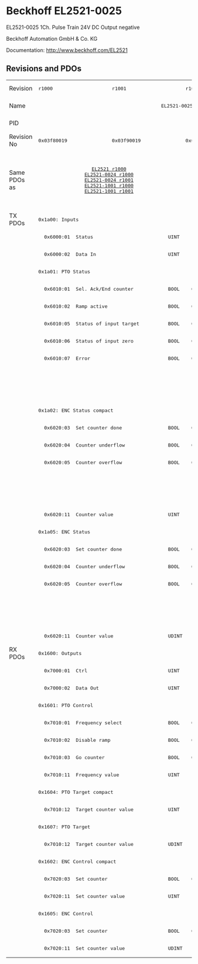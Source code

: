 # Beckhoff EL2521-0025

EL2521-0025 1Ch. Pulse Train 24V DC Output negative

Beckhoff Automation GmbH & Co. KG

Documentation: <a href="http://www.beckhoff.com/EL2521">http://www.beckhoff.com/EL2521</a>

## Revisions and PDOs
<table>
<tr >
<td class="first">Revision</td>
<td ><pre>r1000</pre></td>
<td ><pre>r1001</pre></td>
<td ><pre>r1002</pre></td>
<td ><pre>r1003</pre></td>
<td ><pre>r1004</pre></td>
<td ><pre>r1005</pre></td>
</tr>
<tr >
<td class="first">Name</td>
<td  colspan=6 align="center"><pre>EL2521-0025 1Ch. Pulse Train 24V DC Output negative</pre></td>
</tr>
<tr >
<td class="first">PID</td>
<td  colspan=6 align="center"><pre>0x09d93052</pre></td>
</tr>
<tr >
<td class="first">Revision No</td>
<td ><pre>0x03f80019</pre></td>
<td ><pre>0x03f90019</pre></td>
<td ><pre>0x03fa0019</pre></td>
<td ><pre>0x03fb0019</pre></td>
<td ><pre>0x03fc0019</pre></td>
<td ><pre>0x03fd0019</pre></td>
</tr>
<tr >
<td class="first">Same PDOs as</td>
<td  colspan=2 align="center"><pre><a href="EL2521">EL2521 r1000</a><br/><a href="EL2521-0024">EL2521-0024 r1000</a><br/><a href="EL2521-0024">EL2521-0024 r1001</a><br/><a href="EL2521-1001">EL2521-1001 r1000</a><br/><a href="EL2521-1001">EL2521-1001 r1001</a></pre></td>
<td  colspan=3 align="center"><pre><a href="EL2521">EL2521 r1003</a><br/><a href="EL2521">EL2521 r1004</a><br/><a href="EL2521">EL2521 r1005</a><br/><a href="EL2521-0024">EL2521-0024 r1002</a><br/><a href="EL2521-0024">EL2521-0024 r1003</a><br/><a href="EL2521-0024">EL2521-0024 r1004</a><br/><a href="EL2521-1001">EL2521-1001 r1002</a><br/><a href="EL2521-1001">EL2521-1001 r1003</a><br/><a href="EL2521-1001">EL2521-1001 r1004</a></pre></td>
<td ><pre><a href="EL2521">EL2521 r1006</a><br/><a href="EL2521-0024">EL2521-0024 r1005</a></pre></td>
</tr>
<tr class="txpdo pdosection">
<td class="first" rowspan=25 valign=top>TX PDOs</td>
<td colspan=6 align="left"><pre>0x1a00: Inputs</pre></td>
<td></td>
</tr>
<tr class="txpdo">
<td class="first" colspan=6 align="left"><pre>  0x6000:01  Status                          UINT</pre></td>
</tr>
<tr class="txpdo">
<td class="first" colspan=6 align="left"><pre>  0x6000:02  Data In                         UINT</pre></td>
</tr>
<tr class="txpdo pdosection">
<td class="first" colspan=6 align="left"><pre>0x1a01: PTO Status</pre></td>
</tr>
<tr class="txpdo">
<td class="first" colspan=2 align="left"><pre>  0x6010:01  Sel. Ack/End counter            BOOL</pre></td>
<td  colspan=4 align="left"><pre>  0x6010:01  Status__Sel. Ack/End counter    BOOL</pre></td>
</tr>
<tr class="txpdo">
<td class="first" colspan=2 align="left"><pre>  0x6010:02  Ramp active                     BOOL</pre></td>
<td  colspan=4 align="left"><pre>  0x6010:02  Status__Ramp active             BOOL</pre></td>
</tr>
<tr class="txpdo">
<td class="first" colspan=2 align="left"><pre>  0x6010:05  Status of input target          BOOL</pre></td>
<td  colspan=4 align="left"><pre>  0x6010:05  Status__Status of input target  BOOL</pre></td>
</tr>
<tr class="txpdo">
<td class="first" colspan=2 align="left"><pre>  0x6010:06  Status of input zero            BOOL</pre></td>
<td  colspan=4 align="left"><pre>  0x6010:06  Status__Status of input zero    BOOL</pre></td>
</tr>
<tr class="txpdo">
<td class="first" colspan=2 align="left"><pre>  0x6010:07  Error                           BOOL</pre></td>
<td  colspan=4 align="left"><pre>  0x6010:07  Status__Error                   BOOL</pre></td>
</tr>
<tr class="txpdo">
<td class="first" colspan=5 align="left"></td>
<td ><pre>  0x6010:0e  Status__Sync error              BOOL</pre></td>
</tr>
<tr class="txpdo">
<td class="first" colspan=5 align="left"></td>
<td ><pre>  0x6010:10  Status__TxPDO Toggle            BOOL</pre></td>
</tr>
<tr class="txpdo pdosection">
<td class="first" colspan=6 align="left"><pre>0x1a02: ENC Status compact</pre></td>
</tr>
<tr class="txpdo">
<td class="first" colspan=2 align="left"><pre>  0x6020:03  Set counter done                BOOL</pre></td>
<td  colspan=4 align="left"><pre>  0x6020:03  Status__Set counter done        BOOL</pre></td>
</tr>
<tr class="txpdo">
<td class="first" colspan=2 align="left"><pre>  0x6020:04  Counter underflow               BOOL</pre></td>
<td  colspan=4 align="left"><pre>  0x6020:04  Status__Counter underflow       BOOL</pre></td>
</tr>
<tr class="txpdo">
<td class="first" colspan=2 align="left"><pre>  0x6020:05  Counter overflow                BOOL</pre></td>
<td  colspan=4 align="left"><pre>  0x6020:05  Status__Counter overflow        BOOL</pre></td>
</tr>
<tr class="txpdo">
<td class="first" colspan=5 align="left"></td>
<td ><pre>  0x6020:0e  Status__Sync error              BOOL</pre></td>
</tr>
<tr class="txpdo">
<td class="first" colspan=5 align="left"></td>
<td ><pre>  0x6020:10  Status__TxPDO Toggle            BOOL</pre></td>
</tr>
<tr class="txpdo">
<td class="first" colspan=6 align="left"><pre>  0x6020:11  Counter value                   UINT</pre></td>
</tr>
<tr class="txpdo pdosection">
<td class="first" colspan=6 align="left"><pre>0x1a05: ENC Status</pre></td>
</tr>
<tr class="txpdo">
<td class="first" colspan=2 align="left"><pre>  0x6020:03  Set counter done                BOOL</pre></td>
<td  colspan=4 align="left"><pre>  0x6020:03  Status__Set counter done        BOOL</pre></td>
</tr>
<tr class="txpdo">
<td class="first" colspan=2 align="left"><pre>  0x6020:04  Counter underflow               BOOL</pre></td>
<td  colspan=4 align="left"><pre>  0x6020:04  Status__Counter underflow       BOOL</pre></td>
</tr>
<tr class="txpdo">
<td class="first" colspan=2 align="left"><pre>  0x6020:05  Counter overflow                BOOL</pre></td>
<td  colspan=4 align="left"><pre>  0x6020:05  Status__Counter overflow        BOOL</pre></td>
</tr>
<tr class="txpdo">
<td class="first" colspan=5 align="left"></td>
<td ><pre>  0x6020:0e  Status__Sync error              BOOL</pre></td>
</tr>
<tr class="txpdo">
<td class="first" colspan=5 align="left"></td>
<td ><pre>  0x6020:10  Status__TxPDO Toggle            BOOL</pre></td>
</tr>
<tr class="txpdo">
<td class="first" colspan=6 align="left"><pre>  0x6020:11  Counter value                   UDINT</pre></td>
</tr>
<tr class="rxpdo pdosection">
<td class="first" rowspan=18 valign=top>RX PDOs</td>
<td colspan=6 align="left"><pre>0x1600: Outputs</pre></td>
<td></td>
</tr>
<tr class="rxpdo">
<td class="first" colspan=6 align="left"><pre>  0x7000:01  Ctrl                            UINT</pre></td>
</tr>
<tr class="rxpdo">
<td class="first" colspan=6 align="left"><pre>  0x7000:02  Data Out                        UINT</pre></td>
</tr>
<tr class="rxpdo pdosection">
<td class="first" colspan=6 align="left"><pre>0x1601: PTO Control</pre></td>
</tr>
<tr class="rxpdo">
<td class="first" colspan=2 align="left"><pre>  0x7010:01  Frequency select                BOOL</pre></td>
<td  colspan=4 align="left"><pre>  0x7010:01  Control__Frequency select       BOOL</pre></td>
</tr>
<tr class="rxpdo">
<td class="first" colspan=2 align="left"><pre>  0x7010:02  Disable ramp                    BOOL</pre></td>
<td  colspan=4 align="left"><pre>  0x7010:02  Control__Disable ramp           BOOL</pre></td>
</tr>
<tr class="rxpdo">
<td class="first" colspan=2 align="left"><pre>  0x7010:03  Go counter                      BOOL</pre></td>
<td  colspan=4 align="left"><pre>  0x7010:03  Control__Go counter             BOOL</pre></td>
</tr>
<tr class="rxpdo">
<td class="first" colspan=6 align="left"><pre>  0x7010:11  Frequency value                 UINT</pre></td>
</tr>
<tr class="rxpdo pdosection">
<td class="first" colspan=6 align="left"><pre>0x1604: PTO Target compact</pre></td>
</tr>
<tr class="rxpdo">
<td class="first" colspan=6 align="left"><pre>  0x7010:12  Target counter value            UINT</pre></td>
</tr>
<tr class="rxpdo pdosection">
<td class="first" colspan=6 align="left"><pre>0x1607: PTO Target</pre></td>
</tr>
<tr class="rxpdo">
<td class="first" colspan=6 align="left"><pre>  0x7010:12  Target counter value            UDINT</pre></td>
</tr>
<tr class="rxpdo pdosection">
<td class="first" colspan=6 align="left"><pre>0x1602: ENC Control compact</pre></td>
</tr>
<tr class="rxpdo">
<td class="first" colspan=2 align="left"><pre>  0x7020:03  Set counter                     BOOL</pre></td>
<td  colspan=4 align="left"><pre>  0x7020:03  Control__Set counter            BOOL</pre></td>
</tr>
<tr class="rxpdo">
<td class="first" colspan=6 align="left"><pre>  0x7020:11  Set counter value               UINT</pre></td>
</tr>
<tr class="rxpdo pdosection">
<td class="first" colspan=6 align="left"><pre>0x1605: ENC Control</pre></td>
</tr>
<tr class="rxpdo">
<td class="first" colspan=2 align="left"><pre>  0x7020:03  Set counter                     BOOL</pre></td>
<td  colspan=4 align="left"><pre>  0x7020:03  Control__Set counter            BOOL</pre></td>
</tr>
<tr class="rxpdo">
<td class="first" colspan=6 align="left"><pre>  0x7020:11  Set counter value               UDINT</pre></td>
</tr>
</table>
